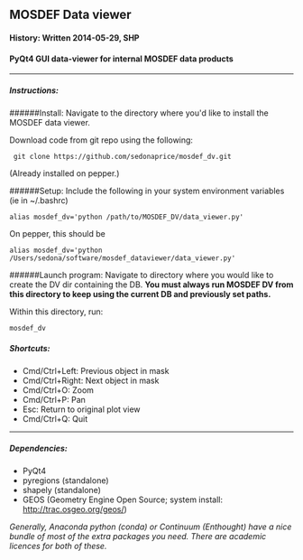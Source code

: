 ## MOSDEF Data viewer
#### History: Written 2014-05-29, SHP

#### PyQt4 GUI data-viewer for internal MOSDEF data products




---

	
##### Instructions:
######Install:
Navigate to the directory where you'd like to install the MOSDEF data viewer.

Download code from git repo using the following:

``` git clone https://github.com/sedonaprice/mosdef_dv.git```

(Already installed on pepper.)

######Setup:
Include the following in your system environment variables (ie in ~/.bashrc)

	alias mosdef_dv='python /path/to/MOSDEF_DV/data_viewer.py'

On pepper, this should be 
	
	alias mosdef_dv='python /Users/sedona/software/mosdef_dataviewer/data_viewer.py'


######Launch program:
Navigate to directory where you would like to create the DV dir containing the DB. 
__You must always run MOSDEF DV from this directory to keep using the current DB and 
previously set paths.__

Within this directory, run:

	mosdef_dv

##### Shortcuts:
- Cmd/Ctrl+Left: Previous object in mask
- Cmd/Ctrl+Right: Next object in mask
- Cmd/Ctrl+O: Zoom
- Cmd/Ctrl+P: Pan
- Esc: Return to original plot view
- Cmd/Ctrl+Q: Quit


---

##### Dependencies:
- PyQt4
- pyregions (standalone)
- shapely (standalone)
- GEOS (Geometry Engine Open Source; system install: http://trac.osgeo.org/geos/)

*Generally, Anaconda python (conda) or Continuum (Enthought)
have a nice bundle of most of the extra packages you need.
There are academic licences for both of these.*




